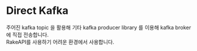 # Direct Kafka

주어진 kafka topic 을 활용해 기타 kafka producer library 를 이용해 kafka broker에 직접 전송합니다.<br>
RakeAPI를 사용하기 어려운 환경에서 사용합니다.
